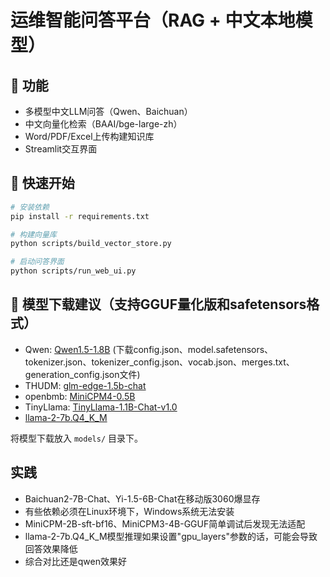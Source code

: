 # 运维智能问答平台（RAG + 中文本地模型）

## 🧠 功能
- 多模型中文LLM问答（Qwen、Baichuan）
- 中文向量化检索（BAAI/bge-large-zh）
- Word/PDF/Excel上传构建知识库
- Streamlit交互界面

## 🚀 快速开始
```bash
# 安装依赖
pip install -r requirements.txt

# 构建向量库
python scripts/build_vector_store.py

# 启动问答界面
python scripts/run_web_ui.py
```

## 📂 模型下载建议（支持GGUF量化版和safetensors格式）
- Qwen: [Qwen1.5-1.8B](https://huggingface.co/Qwen/Qwen1.5-1.8B/tree/main) (下载config.json、model.safetensors、tokenizer.json、tokenizer_config.json、vocab.json、merges.txt、generation_config.json文件)
- THUDM: [glm-edge-1.5b-chat](https://huggingface.co/THUDM/glm-edge-1.5b-chat/tree/main)
- openbmb: [MiniCPM4-0.5B](https://huggingface.co/openbmb/MiniCPM4-0.5B/tree/main)
- TinyLlama: [TinyLlama-1.1B-Chat-v1.0](https://huggingface.co/TinyLlama/TinyLlama-1.1B-Chat-v1.0/tree/main)
- [llama-2-7b.Q4_K_M](https://huggingface.co/TheBloke/Llama-2-7B-GGUF/tree/main)

将模型下载放入 `models/` 目录下。

## 实践
- Baichuan2-7B-Chat、Yi-1.5-6B-Chat在移动版3060爆显存
- 有些依赖必须在Linux环境下，Windows系统无法安装
- MiniCPM-2B-sft-bf16、MiniCPM3-4B-GGUF简单调试后发现无法适配
- llama-2-7b.Q4_K_M模型推理如果设置"gpu_layers"参数的话，可能会导致回答效果降低
- 综合对比还是qwen效果好